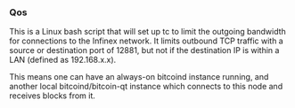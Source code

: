 ### Qos ###

This is a Linux bash script that will set up tc to limit the outgoing bandwidth for connections to the Infinex network. It limits outbound TCP traffic with a source or destination port of 12881, but not if the destination IP is within a LAN (defined as 192.168.x.x).

This means one can have an always-on bitcoind instance running, and another local bitcoind/bitcoin-qt instance which connects to this node and receives blocks from it.
